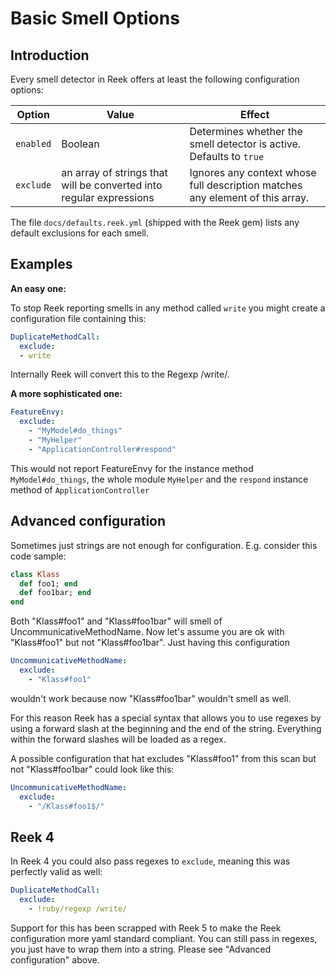 # Basic Smell Options

## Introduction

Every smell detector in Reek offers at least the following configuration options:

| Option         | Value       | Effect  |
| ---------------|-------------|---------|
| `enabled` |  Boolean | Determines whether the smell detector is active. Defaults to `true` |
| `exclude` | an array of strings that will be converted into regular expressions | Ignores any context whose full description matches any element of this array. |

The file `docs/defaults.reek.yml` (shipped with the Reek gem) lists any default
exclusions for each smell.

## Examples

**An easy one:**

To stop Reek reporting smells in any method called `write` you might create a configuration file containing this:

```yaml
DuplicateMethodCall:
  exclude:
  - write
```

Internally Reek will convert this to the Regexp /write/.

**A more sophisticated one:**

```yaml
FeatureEnvy:
  exclude:
    - "MyModel#do_things"
    - "MyHelper"
    - "ApplicationController#respond"
```

This would not report FeatureEnvy for the instance method `MyModel#do_things`, the whole module `MyHelper` and the `respond` instance method of `ApplicationController`

## Advanced configuration

Sometimes just strings are not enough for configuration. E.g. consider this code sample:

```Ruby
class Klass
  def foo1; end
  def foo1bar; end
end
```
Both "Klass#foo1" and "Klass#foo1bar" will smell of UncommunicativeMethodName. Now let's assume
you are ok with "Klass#foo1" but not "Klass#foo1bar".
Just having this configuration 

```yaml
UncommunicativeMethodName:
  exclude:
    - "Klass#foo1"
```

wouldn't work because now "Klass#foo1bar" wouldn't smell as well.

For this reason Reek has a special syntax that allows you to use regexes by using a forward slash at the beginning and the end of the string.
Everything within the forward slashes will be loaded as a regex.

A possible configuration that hat excludes "Klass#foo1" from this scan but not "Klass#foo1bar" could look like this:

```yaml
UncommunicativeMethodName:
  exclude:
    - "/Klass#foo1$/"
```

## Reek 4

In Reek 4 you could also pass regexes to `exclude`, meaning this was perfectly valid as well:

```yaml
DuplicateMethodCall:
  exclude:
    - !ruby/regexp /write/
```

Support for this has been scrapped with Reek 5 to make the Reek configuration more yaml standard compliant.
You can still pass in regexes, you just have to wrap them into a string. Please see "Advanced configuration" above.
